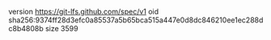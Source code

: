 version https://git-lfs.github.com/spec/v1
oid sha256:9374ff28d3efc0a85537a5b65bca515a447e0d8dc846210ee1ec288dc8b4808b
size 3599
